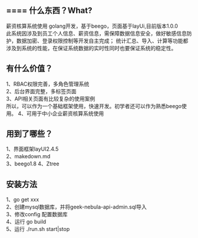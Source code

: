 ====
什么东西？What?
----
薪资核算系统使用 golang开发，基于beego，页面基于layUi,目前版本1.0.0   
此系统因涉及到员工个人信息、薪资信息，需保障数据信息安全，做好敏感信息防护，数据加密、登录权限控制等开发自主完成；
统计汇总、导入、计算等功能都涉及到系统的性能，在保证系统数据的实时性同时也要保证系统的稳定性。

有什么价值？
----
1、RBAC权限完善，多角色管理系统    
2、后台界面完整，多标签页面    
3、API相关页面有比较复杂的使用案例    
所以，可以作为一个基础框架使用，快速开发。初学者还可以作为熟悉beego使用。 
4、可用于中小企业薪资核算系统使用  


用到了哪些？
----
1、界面框架layUI2.4.5    
2、makedown.md   
3、beego1.8
4、Ztree   

安装方法    
----
1、go get xxx    
2、创建mysql数据库，并将geek-nebula-api-admin.sql导入    
3、修改config 配置数据库    
4、运行 go build    
5、运行 ./run.sh start|stop
 




